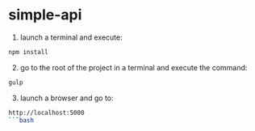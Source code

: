 # simple-api

1. launch a terminal and execute: 
```bash
npm install
```

2. go to the root of the project in a terminal and execute the command:
```bash
gulp
```

3. launch a browser and go to:
```bash
http://localhost:5000
```bash